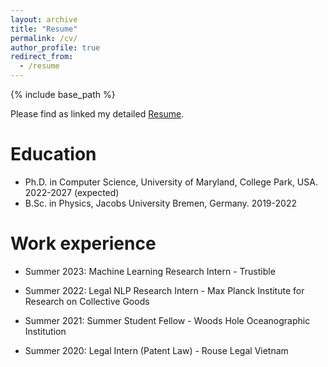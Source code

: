 ```yaml
---
layout: archive
title: "Resume"
permalink: /cv/
author_profile: true
redirect_from:
  - /resume
---
```


{% include base_path %}

Please find as linked my detailed [Resume](https://drive.google.com/drive/folders/1yYDJDFANZy4B9QGnmdLOm8yanC8_G-c7?usp=sharing).

Education
======
* Ph.D. in Computer Science, University of Maryland, College Park, USA. 2022-2027 (expected)
* B.Sc. in Physics, Jacobs University Bremen, Germany. 2019-2022

Work experience
======
* Summer 2023: Machine Learning Research Intern - Trustible

* Summer 2022: Legal NLP Research Intern - Max Planck Institute for Research on Collective Goods

* Summer 2021: Summer Student Fellow - Woods Hole Oceanographic Institution

* Summer 2020: Legal Intern (Patent Law) - Rouse Legal Vietnam


